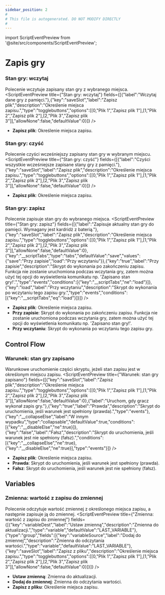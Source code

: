```yaml
---
sidebar_position: 2
#
# This file is autogenerated. DO NOT MODIFY DIRECTLY
#
---
```


import ScriptEventPreview from '@site/src/components/ScriptEventPreview';

# Zapis gry

### Stan gry: wczytaj
Polecenie wczytuje zapisany stan gry z wybranego miejsca.
<ScriptEventPreview title={"Stan gry: wczytaj"} fields={[{"label":"Wczytaj dane gry z pamięci."},{"key":"saveSlot","label":"Zapisz plik","description":"Określenie miejsca zapisu.","type":"togglebuttons","options":[[0,"Plik 1","Zapisz plik 1"],[1,"Plik 2","Zapisz plik 2"],[2,"Plik 3","Zapisz plik 3"]],"allowNone":false,"defaultValue":0}]} />

- **Zapisz plik**: Określenie miejsca zapisu.  

### Stan gry: czyść
Polecenie czyści wcześniejszy zapisany stan gry w wybranym miejscu.
<ScriptEventPreview title={"Stan gry: czyść"} fields={[{"label":"Czyści wszystkie wcześniejsze zapisane stany gry z pamięci."},{"key":"saveSlot","label":"Zapisz plik","description":"Określenie miejsca zapisu.","type":"togglebuttons","options":[[0,"Plik 1","Zapisz plik 1"],[1,"Plik 2","Zapisz plik 2"],[2,"Plik 3","Zapisz plik 3"]],"allowNone":false,"defaultValue":0}]} />

- **Zapisz plik**: Określenie miejsca zapisu.  

### Stan gry: zapisz
Polecenie zapisuje stan gry do wybranego miejsca.
<ScriptEventPreview title={"Stan gry: zapisz"} fields={[{"label":"Zapisuje aktualny stan gry do pamięci. Wymagany jest kardridż z baterią."},{"key":"saveSlot","label":"Zapisz plik","description":"Określenie miejsca zapisu.","type":"togglebuttons","options":[[0,"Plik 1","Zapisz plik 1"],[1,"Plik 2","Zapisz plik 2"],[2,"Plik 3","Zapisz plik 3"]],"allowNone":false,"defaultValue":0},{"key":"__scriptTabs","type":"tabs","defaultValue":"save","values":{"save":"Przy zapisie","load":"Przy wczytaniu"}},{"key":"true","label":"Przy zapisie","description":"Skrypt do wykonania po zakończeniu zapisu. Funkcja nie zostanie uruchomiona podczas wczytania gry, zatem można użyć tej opcji do wyświetlenia komunikatu np. 'Zapisano stan gry!'.","type":"events","conditions":[{"key":"__scriptTabs","ne":"load"}]},{"key":"load","label":"Przy wczytaniu","description":"Skrypt do wykonania po wczytaniu tego zapisu gry.","type":"events","conditions":[{"key":"__scriptTabs","eq":"load"}]}]} />

- **Zapisz plik**: Określenie miejsca zapisu.  
- **Przy zapisie**: Skrypt do wykonania po zakończeniu zapisu. Funkcja nie zostanie uruchomiona podczas wczytania gry, zatem można użyć tej opcji do wyświetlenia komunikatu np. 'Zapisano stan gry!'.  
- **Przy wczytaniu**: Skrypt do wykonania po wczytaniu tego zapisu gry.  

## Control Flow
### Warunek: stan gry zapisano
Warunkowe uruchomienie części skryptu, jeżeli stan zapisu jest w określonym miejscu zapisu.
<ScriptEventPreview title={"Warunek: stan gry zapisano"} fields={[{"key":"saveSlot","label":"Zapisz plik","description":"Określenie miejsca zapisu.","type":"togglebuttons","options":[[0,"Plik 1","Zapisz plik 1"],[1,"Plik 2","Zapisz plik 2"],[2,"Plik 3","Zapisz plik 3"]],"allowNone":false,"defaultValue":0},{"label":"Uruchom, gdy gracz wykonał zapis gry."},{"key":"true","label":"Prawda","description":"Skrypt do uruchomienia, jeśli warunek jest spełniony (prawda).","type":"events"},{"key":"__collapseElse","label":"W innym wypadku","type":"collapsable","defaultValue":true,"conditions":[{"key":"__disableElse","ne":true}]},{"key":"false","label":"Fałsz","description":"Skrypt do uruchomienia, jeśli warunek jest nie spełniony (fałsz).","conditions":[{"key":"__collapseElse","ne":true},{"key":"__disableElse","ne":true}],"type":"events"}]} />

- **Zapisz plik**: Określenie miejsca zapisu.  
- **Prawda**: Skrypt do uruchomienia, jeśli warunek jest spełniony (prawda).  
- **Fałsz**: Skrypt do uruchomienia, jeśli warunek jest nie spełniony (fałsz).  

## Variables
### Zmienna: wartość z zapisu do zmiennej
Polecenie odczytuje wartość zmiennej z określonego miejsca zapisu, a następnie zapisuje ją do zmiennej.
<ScriptEventPreview title={"Zmienna: wartość z zapisu do zmiennej"} fields={[{"key":"variableDest","label":"Ustaw zmienną","description":"Zmienna do aktualizacji.","type":"variable","defaultValue":"LAST_VARIABLE"},{"type":"group","fields":[{"key":"variableSource","label":"Dodaj do zmiennej","description":"Zmienna do odczytania wartości.","type":"variable","defaultValue":"LAST_VARIABLE"},{"key":"saveSlot","label":"Zapisz z pliku","description":"Określenie miejsca zapisu.","type":"togglebuttons","options":[[0,"Plik 1","Zapisz plik 1"],[1,"Plik 2","Zapisz plik 2"],[2,"Plik 3","Zapisz plik 3"]],"allowNone":false,"defaultValue":0}]}]} />

- **Ustaw zmienną**: Zmienna do aktualizacji.  
- **Dodaj do zmiennej**: Zmienna do odczytania wartości.  
- **Zapisz z pliku**: Określenie miejsca zapisu.  

